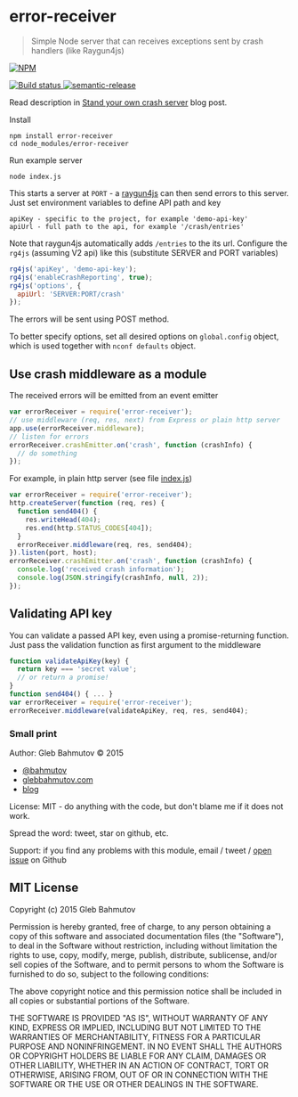 # error-receiver

> Simple Node server that can receives exceptions sent by crash handlers (like Raygun4js)

[![NPM][error-receiver-icon] ][error-receiver-url]

[![Build status][error-receiver-ci-image] ][error-receiver-ci-url]
[![semantic-release][semantic-image] ][semantic-url]

Read description in [Stand your own crash server][blog post] blog post.

Install

    npm install error-receiver
    cd node_modules/error-receiver

Run example server

    node index.js

This starts a server at `PORT` - a [raygun4js](https://github.com/MindscapeHQ/raygun4js)
can then send errors to this server. Just set environment variables to define API path
and key

    apiKey - specific to the project, for example 'demo-api-key'
    apiUrl - full path to the api, for example '/crash/entries'

Note that raygun4js automatically adds `/entries` to the its url. Configure
the `rg4js` (assuming V2 api) like this (substitute SERVER and PORT variables)

```js
rg4js('apiKey', 'demo-api-key');
rg4js('enableCrashReporting', true);
rg4js('options', {
  apiUrl: 'SERVER:PORT/crash'
});
```

The errors will be sent using POST method.

To better specify options, set all desired options on `global.config` object,
which is used together with `nconf defaults` object.

## Use crash middleware as a module

The received errors will be emitted from an event emitter

```js
var errorReceiver = require('error-receiver');
// use middleware (req, res, next) from Express or plain http server
app.use(errorReceiver.middleware);
// listen for errors
errorReceiver.crashEmitter.on('crash', function (crashInfo) {
  // do something
});
```

For example, in plain http server (see file [index.js](index.js))

```js
var errorReceiver = require('error-receiver');
http.createServer(function (req, res) {
  function send404() {
    res.writeHead(404);
    res.end(http.STATUS_CODES[404]);
  }
  errorReceiver.middleware(req, res, send404);
}).listen(port, host);
errorReceiver.crashEmitter.on('crash', function (crashInfo) {
  console.log('received crash information');
  console.log(JSON.stringify(crashInfo, null, 2));
});
```

## Validating API key

You can validate a passed API key, even using a promise-returning function.
Just pass the validation function as first argument to the middleware

```js
function validateApiKey(key) {
  return key === 'secret value';
  // or return a promise!
}
function send404() { ... }
var errorReceiver = require('error-receiver');
errorReceiver.middleware(validateApiKey, req, res, send404);
```

### Small print

Author: Gleb Bahmutov &copy; 2015

* [@bahmutov](https://twitter.com/bahmutov)
* [glebbahmutov.com](http://glebbahmutov.com)
* [blog](http://glebbahmutov.com/blog/)

License: MIT - do anything with the code, but don't blame me if it does not work.

Spread the word: tweet, star on github, etc.

Support: if you find any problems with this module, email / tweet /
[open issue](https://github.com/bahmutov/error-receiver/issues) on Github

## MIT License

Copyright (c) 2015 Gleb Bahmutov

Permission is hereby granted, free of charge, to any person
obtaining a copy of this software and associated documentation
files (the "Software"), to deal in the Software without
restriction, including without limitation the rights to use,
copy, modify, merge, publish, distribute, sublicense, and/or sell
copies of the Software, and to permit persons to whom the
Software is furnished to do so, subject to the following
conditions:

The above copyright notice and this permission notice shall be
included in all copies or substantial portions of the Software.

THE SOFTWARE IS PROVIDED "AS IS", WITHOUT WARRANTY OF ANY KIND,
EXPRESS OR IMPLIED, INCLUDING BUT NOT LIMITED TO THE WARRANTIES
OF MERCHANTABILITY, FITNESS FOR A PARTICULAR PURPOSE AND
NONINFRINGEMENT. IN NO EVENT SHALL THE AUTHORS OR COPYRIGHT
HOLDERS BE LIABLE FOR ANY CLAIM, DAMAGES OR OTHER LIABILITY,
WHETHER IN AN ACTION OF CONTRACT, TORT OR OTHERWISE, ARISING
FROM, OUT OF OR IN CONNECTION WITH THE SOFTWARE OR THE USE OR
OTHER DEALINGS IN THE SOFTWARE.

[blog post]: http://glebbahmutov.com/blog/stand-your-own-crash-server/

[error-receiver-icon]: https://nodei.co/npm/error-receiver.png?downloads=true
[error-receiver-url]: https://npmjs.org/package/error-receiver
[error-receiver-ci-image]: https://travis-ci.org/bahmutov/error-receiver.png?branch=master
[error-receiver-ci-url]: https://travis-ci.org/bahmutov/error-receiver
[semantic-image]: https://img.shields.io/badge/%20%20%F0%9F%93%A6%F0%9F%9A%80-semantic--release-e10079.svg
[semantic-url]: https://github.com/semantic-release/semantic-release
